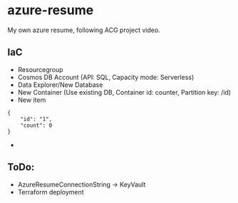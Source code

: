 # azure-resume
My own azure resume, following ACG project video.

## IaC

- Resourcegroup
- Cosmos DB Account (API: SQL, Capacity mode: Serverless)
- Data Explorer/New Database
- New Container  (Use existing DB, Container id: counter, Partition key: /id)
- New item

```
{
    "id": "1",
    "count": 0
}
```
- 





## ToDo:

- AzureResumeConnectionString -> KeyVault
- Terraform deployment